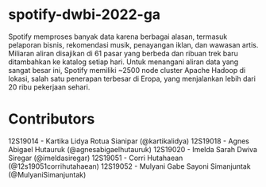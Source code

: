 # spotify-dwbi-2022-ga
Spotify memproses banyak data karena berbagai alasan, termasuk pelaporan bisnis, rekomendasi musik, penayangan iklan, dan wawasan artis. Miliaran aliran disajikan di 61 pasar yang berbeda dan ribuan trek baru ditambahkan ke katalog setiap hari. Untuk menangani aliran data yang sangat besar ini, Spotify memiliki ~2500 node cluster Apache Hadoop di lokasi, salah satu penerapan terbesar di Eropa, yang menjalankan lebih dari 20 ribu pekerjaan sehari.

# Contributors
12S19014 - Kartika Lidya Rotua Sianipar (@kartikalidya)
12S19018 - Agnes Abigael Hutauruk (@agnesabigaelhutauruk)
12S19020 - Imelda Sarah Dwiva Siregar (@imeldasiregar)
12S19051 - Corri Hutahaean (@12s19051corrihutahaean)
12S19052 - Mulyani Gabe Sayoni Simanjuntak (@MulyaniSimanjuntak)
